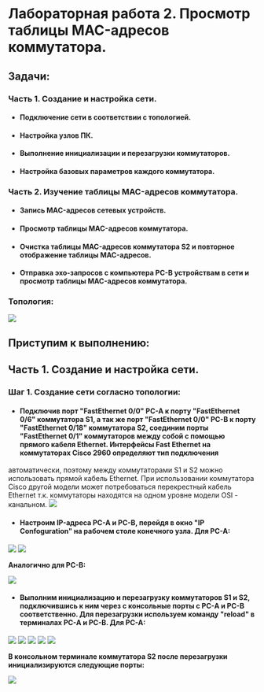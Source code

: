 # Лабораторная работа 2. Просмотр таблицы MAC-адресов коммутатора.
## Задачи:
### Часть 1. Создание и настройка сети.
- #### Подключение сети в соответствии с топологией.
- #### Настройка узлов ПК.
- #### Выполнение инициализации и перезагрузки коммутаторов.
- #### Настройка базовых параметров каждого коммутатора.
### Часть 2. Изучение таблицы MAC-адресов коммутатора.
- #### Запись MAC-адресов сетевых устройств.
- #### Просмотр таблицы MAC-адресов коммутатора.
- #### Очистка таблицы MAC-адресов коммутатора S2 и повторное отображение таблицы MAC-адресов.
- #### Отправка эхо-запросов с компьютера PC-B устройствам в сети и просмотр таблицы MAC-адресов коммутатора.
### Топология:
![](https://github.com/OlegLarionov999/Images/blob/main/Screenshot_35.jpg)

## Приступим к выполнению:
## Часть 1. Создание и настройка сети.
### Шаг 1. Создание сети согласно топологии:
- #### Подключив порт "FastEthernet 0/0" PC-A к порту "FastEthernet 0/6" коммутатора S1, а так же порт "FastEthernet 0/0" PC-B к порту "FastEthernet 0/18" коммутатора S2, соединим порты "FastEthernet 0/1" коммутаторов между собой с помощью прямого кабеля Ethernet. Интерфейсы Fast Ethernet на коммутаторах Cisco 2960 определяют тип подключения
автоматически, поэтому между коммутаторами S1 и S2 можно использовать прямой кабель Ethernet. При использовании коммутатора Cisco другой модели может потребоваться перекрестный кабель Ethernet т.к. коммутаторы находятся на одном уровне модели OSI - канальном.
![](https://github.com/OlegLarionov999/Images/blob/main/Screenshot_36.png)

- #### Настроим IP-адреса PC-A и PC-B, перейдя в окно "IP Confoguration" на рабочем столе конечного узла. Для PC-A:
![](https://github.com/OlegLarionov999/Images/blob/main/Screenshot_37.png)
![](https://github.com/OlegLarionov999/Images/blob/main/Screenshot_38.png)

**Аналогично для PC-B:**

![](https://github.com/OlegLarionov999/Images/blob/main/Screenshot_39.png)

- #### Выполним инициализацию и перезагрузку коммутаторов S1 и S2, подключившись к ним через с консольные порты с PC-A и PC-B соответственно. Для перезагрузки используем команду "reload" в терминалах PC-A и PC-B. Для PC-A:
![](https://github.com/OlegLarionov999/Images/blob/main/Screenshot_40.png)
![](https://github.com/OlegLarionov999/Images/blob/main/Screenshot_41.png)
![](https://github.com/OlegLarionov999/Images/blob/main/Screenshot_42.png)
![](https://github.com/OlegLarionov999/Images/blob/main/Screenshot_43.png)
![](https://github.com/OlegLarionov999/Images/blob/main/Screenshot_44.png)

**В консольном терминале коммутатора S2 после перезагрузки инициализируются следующие порты:**  

![](https://github.com/OlegLarionov999/Images/blob/main/Screenshot_45.png)









